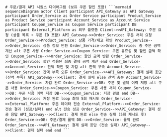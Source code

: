 <pre><code># 주문/결제 API 시퀀스 다이어그램 (보유 쿠폰 할인 포함) ```mermaid sequenceDiagram actor Client participant API_Gateway as API Gateway participant Order_Service as Order Service participant Product_Service as Product Service participant Account_Service as Account Service participant Coupon_Service as Coupon Service participant DB participant External_Platform as 외부 플랫폼 Client->>API_Gateway: 주문 요청 (상품 목록 + 쿠폰 ID 포함) API_Gateway->>Order_Service: 주문 처리 요청 Order_Service->>Product_Service: 상품 가격/재고 확인 Product_Service-->>Order_Service: 상품 정보 반환 Order_Service->>Order_Service: 총 주문 금액 계산 alt 쿠폰 사용 Order_Service->>Coupon_Service: 쿠폰 유효성 및 할인 금액 확인 Coupon_Service-->>Order_Service: 할인 금액 반환 Order_Service->>Order_Service: 할인 적용된 최종 결제 금액 계산 end Order_Service->>Account_Service: 잔액 확인 및 차감 alt 잔액 부족 Account_Service-->>Order_Service: 잔액 부족 오류 Order_Service-->>API_Gateway: 결제 실패 응답 (잔액 부족) API_Gateway-->>Client: 결제 실패 else 잔액 충분 Account_Service-->>Order_Service: 차감 완료 Order_Service->>DB: 주문 및 결제 이력 저장 alt 쿠폰 사용 Order_Service->>Coupon_Service: 쿠폰 사용 처리 Coupon_Service->>DB: 쿠폰 사용 이력 저장 DB-->>Coupon_Service: 저장 완료 end DB-->>Order_Service: 저장 완료 loop 최대 5회 재시도 Order_Service->>External_Platform: 주문 데이터 전송 External_Platform-->>Order_Service: 전송 결과 (성공/실패) end alt 전송 성공 Order_Service-->>API_Gateway: 결제 성공 응답 API_Gateway-->>Client: 결제 완료 else 전송 실패 (5회 재시도 후) Order_Service->>DB: 주문/결제 롤백 DB-->>Order_Service: 롤백 완료 Order_Service-->>API_Gateway: 결제 실패 응답 (전송 실패) API_Gateway-->>Client: 결제 실패 end end ``` </code></pre>